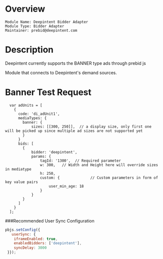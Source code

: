 # Overview

```
Module Name: Deepintent Bidder Adapter
Module Type: Bidder Adapter
Maintainer: prebid@deepintent.com
```

# Description

Deepintent currently supports the BANNER type ads through prebid js

Module that connects to Deepintent's demand sources.

# Banner Test Request
```
  var adUnits = [
    {
      code: 'di_adUnit1',
      mediaTypes: {
        banner: {
            sizes: [[300, 250]],  // a display size, only first one will be picked up since multiple ad sizes are not supported yet 
        }
      }
      bids: [
        {
            bidder: 'deepintent',
            params: {
                tagId: '1300',  // Required parameter
                w: 300,   // Width and Height here will override sizes in mediatype
                h: 250,
                custom: {              // Custom parameters in form of key value pairs
                    user_min_age: 18
                }
            }
        }
      ]
    }
  ];
```

###Recommended User Sync Configuration

```javascript
pbjs.setConfig({
   userSync: {
    iframeEnabled: true,
    enabledBidders: ['deepintent'],
    syncDelay: 3000
 }});


```
